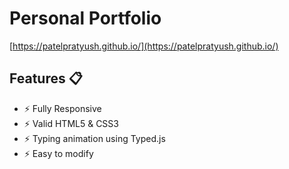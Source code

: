 # Personal Portfolio
[https://patelpratyush.github.io/](https://patelpratyush.github.io/)


## Features 📋
- ⚡️ Fully Responsive
- ⚡️ Valid HTML5 & CSS3
- ⚡️ Typing animation using Typed.js
- ⚡️ Easy to modify
